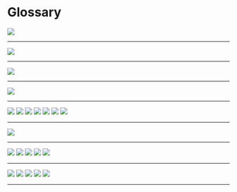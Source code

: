 # Glossary

<img src="./photos/1.png" />

------
<img src="./photos/2.png" />

------
<img src="./photos/3.png" />

------

<img src="./photos/4.png" />

------

<img src="./photos/51.png" />
<img src="./photos/52.png" />
<img src="./photos/53.png" />
<img src="./photos/54.png" />
<img src="./photos/55.png" />
<img src="./photos/56.png" />
<img src="./photos/57.png" />

------
<img src="./photos/6.png" />

------

<img src="./photos/7.png" />
<img src="./photos/71.png" />
<img src="./photos/72.png" />
<img src="./photos/73.png" />
<img src="./photos/74.png" />

------

<img src="./photos/8.png" />
<img src="./photos/81.png" />
<img src="./photos/82.png" />
<img src="./photos/83.png" />
<img src="./photos/84.png" />

------

